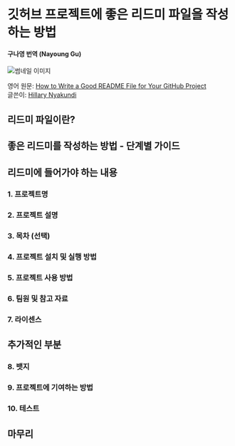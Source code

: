 # 깃허브 프로젝트에 좋은 리드미 파일을 작성하는 방법

#### 구나영 번역 (Nayoung Gu)

![썸네일 이미지](https://www.freecodecamp.org/news/content/images/size/w2000/2021/04/uide-to-writting-a-good-readme-file--1-.png)

영어 원문: [How to Write a Good README File for Your GitHub Project](https://www.freecodecamp.org/news/how-to-write-a-good-readme-file/)<br>
글쓴이: [Hillary Nyakundi](https://www.freecodecamp.org/news/author/larymak/)

## 리드미 파일이란?

## 좋은 리드미를 작성하는 방법 - 단계별 가이드

## 리드미에 들어가야 하는 내용

### 1. 프로젝트명

### 2. 프로젝트 설명

### 3. 목차 (선택)

### 4. 프로젝트 설치 및 실행 방법

### 5. 프로젝트 사용 방법

### 6. 팀원 및 참고 자료

### 7. 라이센스

## 추가적인 부분

### 8. 뱃지

### 9. 프로젝트에 기여하는 방법

### 10. 테스트

## 마무리
